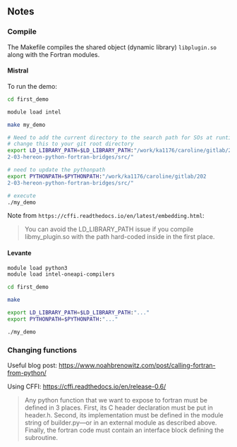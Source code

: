 ## Notes

### Compile

The Makefile compiles the shared object (dynamic library) `libplugin.so` along with the Fortran modules. 

#### Mistral

To run the demo:

```bash
cd first_demo

module load intel

make my_demo

# Need to add the current directory to the search path for SOs at runtime
# change this to your git root directory
export LD_LIBRARY_PATH=$LD_LIBRARY_PATH:"/work/ka1176/caroline/gitlab/202
2-03-hereon-python-fortran-bridges/src/"

# need to update the pythonpath
export PYTHONPATH=$PYTHONPATH:"/work/ka1176/caroline/gitlab/202
2-03-hereon-python-fortran-bridges/src/"

# execute
./my_demo
```

Note from `https://cffi.readthedocs.io/en/latest/embedding.html`:

> You can avoid the LD_LIBRARY_PATH issue if you compile libmy_plugin.so with the path hard-coded inside in the first place.

#### Levante

```bash
module load python3
module load intel-oneapi-compilers

cd first_demo

make

export LD_LIBRARY_PATH=$LD_LIBRARY_PATH:"..."
export PYTHONPATH=$PYTHONPATH:"..."

./my_demo
```

### Changing functions

Useful blog post: https://www.noahbrenowitz.com/post/calling-fortran-from-python/

Using CFFI: https://cffi.readthedocs.io/en/release-0.6/

> Any python function that we want to expose to fortran must be defined in 3 places. First, its C header declaration must be put in header.h. Second, its implementation must be defined in the module string of builder.py—or in an external module as described above. Finally, the fortran code must contain an interface block defining the subroutine.
